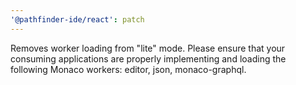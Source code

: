 ```yaml
---
'@pathfinder-ide/react': patch
---
```


Removes worker loading from "lite" mode. Please ensure that your consuming applications are properly implementing and loading the following Monaco workers: editor, json, monaco-graphql.

